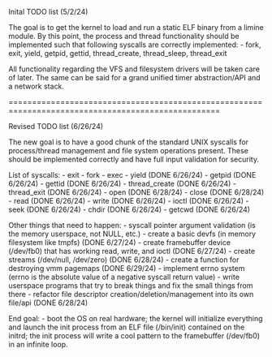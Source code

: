 Inital TODO list (5/2/24)

The goal is to get the kernel to load and run a static ELF binary from a limine module.
By this point, the process and thread functionality should be implemented such that following
syscalls are correctly implemented:
    - fork, exit, yield, getpid, gettid, thread_create, thread_sleep, thread_exit

All functionality regarding the VFS and filesystem drivers will be taken care of later.
The same can be said for a grand unified timer abstraction/API and a network stack.

===================================================================================================

Revised TODO list (6/26/24)

The new goal is to have a good chunk of the standard UNIX syscalls for process/thread
management and file system operations present. These should be implemented correctly and have
full input validation for security.

List of syscalls:
    - exit
    - fork
    - exec
    - yield                 (DONE 6/26/24)
    - getpid                (DONE 6/26/24)
    - gettid                (DONE 6/26/24)
    - thread_create         (DONE 6/26/24)
    - thread_exit           (DONE 6/26/24)
    - open                  (DONE 6/28/24)
    - close                 (DONE 6/28/24)
    - read                  (DONE 6/26/24)
    - write                 (DONE 6/26/24)
    - ioctl                 (DONE 6/26/24)
    - seek                  (DONE 6/26/24)
    - chdir                 (DONE 6/26/24)
    - getcwd                (DONE 6/26/24)

Other things that need to happen:
    - syscall pointer argument validation (is the memory userspace, not NULL, etc.)
    - create a basic devfs (in memory filesystem like tmpfs) (DONE 6/27/24)
    - create framebuffer device (/dev/fb0) that has working read, write, and ioctl (DONE 6/27/24)
    - create streams (/dev/null, /dev/zero) (DONE 6/28/24)
    - create a function for destroying vmm pagemaps (DONE 6/29/24)
    - implement errno system (errno is the absolute value of a negative syscall return value)
    - write userspace programs that try to break things and fix the small things from there
    - refactor file descriptor creation/deletion/management into its own file/api (DONE 6/28/24)

End goal:
    - boot the OS on real hardware; the kernel will initialize everything and launch
        the init process from an ELF file (/bin/init) contained on the initrd; the init process
        will write a cool pattern to the framebuffer (/dev/fb0) in an infinite loop.
